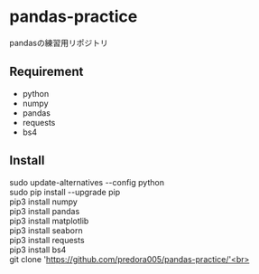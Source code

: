 # pandas-practice
pandasの練習用リポジトリ

## Requirement
- python
- numpy
- pandas
- requests
- bs4

## Install
sudo update-alternatives --config python<br>
sudo pip install --upgrade pip<br>
pip3 install numpy<br>
pip3 install pandas<br>
pip3 install matplotlib<br>
pip3 install seaborn<br>
pip3 install requests<br>
pip3 install bs4<br>
git clone 'https://github.com/predora005/pandas-practice/'<br>
